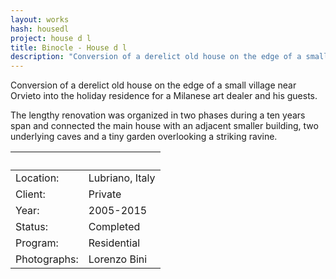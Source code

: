 ```yaml
---
layout: works
hash: housedl
project: house d l
title: Binocle - House d l
description: "Conversion of a derelict old house on the edge of a small village near Orvieto into the holiday residence for a Milanese art dealer and his guests."
---
```


Conversion of a derelict old house on the edge of a small village near Orvieto into the holiday residence for a Milanese art dealer and his guests.

The lengthy renovation was organized in two phases during a ten years span and connected the main house with an adjacent smaller building, two underlying caves and a tiny garden overlooking a striking ravine.



|&nbsp;|&nbsp;|
|:---------------|:--------------------------------|
| Location:    | Lubriano, Italy |
| Client:      | Private         |
| Year:        | 2005-2015       |
| Status:      | Completed       |
| Program:     | Residential     |
| Photographs: | Lorenzo Bini    |
